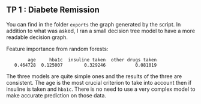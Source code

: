 ## TP 1 : Diabete Remission 

You can find in the folder `exports` the graph generated by the script. In addition to what was asked, I ran a small decision tree model to have a more 
readable decision graph.

Feature importance from random forests:

```
        age     hba1c  insuline taken  other drugs taken
   0.464728  0.125007        0.329246           0.081019
```

The three models are quite simple ones and the results of the three are consistent. The age is the most crucial criterion
to take into account then if insuline is taken and `hba1c`. There is no need to use a very complex model to make accurate 
prediction on those data.